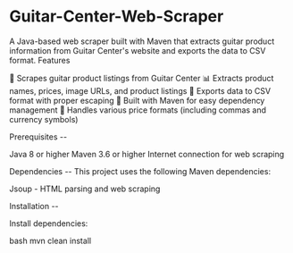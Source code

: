 # Guitar-Center-Web-Scraper

A Java-based web scraper built with Maven that extracts guitar product information from Guitar Center's website and exports the data to CSV format.
Features

🎸 Scrapes guitar product listings from Guitar Center
📊 Extracts product names, prices, image URLs, and product listings
💾 Exports data to CSV format with proper escaping
🔧 Built with Maven for easy dependency management
📝 Handles various price formats (including commas and currency symbols)

Prerequisites --

Java 8 or higher
Maven 3.6 or higher
Internet connection for web scraping

Dependencies --
This project uses the following Maven dependencies:

Jsoup - HTML parsing and web scraping

Installation --

Install dependencies:

bash mvn clean install
